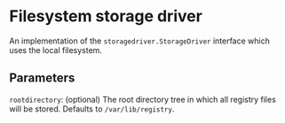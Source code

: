 <!--GITHUB
page_title: Filesystem storage driver
page_description: Explains how to use the filesystem storage drivers
page_keywords: registry, service, driver, images, storage, filesystem
IGNORES-->

# Filesystem storage driver

An implementation of the `storagedriver.StorageDriver` interface which uses the local filesystem.

## Parameters

`rootdirectory`: (optional) The root directory tree in which all registry files will be stored. Defaults to `/var/lib/registry`.
